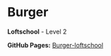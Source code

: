 # Burger

**Loftschool** - Level 2

**GitHub Pages:** [Burger-loftschool](https://melkumyan.github.io/Burger/)
